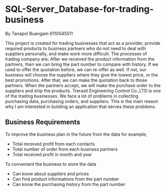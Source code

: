 # SQL-Server_Database-for-trading-business
By Tanapol Buangam 6110545511

  This project is created for trading businesses that act as a provider, provide required products to business partners who do not need to deal with suppliers personally, and make work more difficult. 
The processes of trading company are;
After we received the product information from the partners, then we can bring the part number to compare with history. If we used to offer the quotation before, we can re-offer as well.
If not, our business will choose the suppliers where they give the lowest price, or the best promotions. After that, we can make the quotation back to those partners.
When the partners accept, we will make the purchase order to the suppliers and ship the products.
Trerasit Engineering Control Co.,LTD is one of the trading businesses. We face a lot of problems in collecting purchasing data, purchasing orders, and suppliers. This is the main reason why I am interested in building an application that serves these problems.


## Business Requirements

To improve the business plan in the future from the data for example;
 - Total received profit from each contacts
 - Total number of order from each business partners
 - Total received profit in month and year

To convenient  the business to store the data
 - Can know about suppliers and prices 
 - Can find product informations from the part number
 - Can know the purchasing history from the part number
